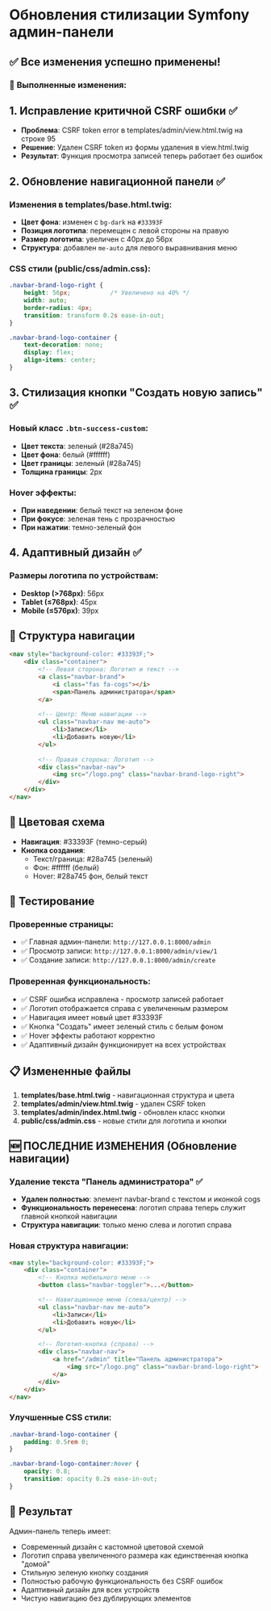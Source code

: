 # Обновления стилизации Symfony админ-панели

## ✅ Все изменения успешно применены!

### 🔧 **Выполненные изменения:**

## 1. **Исправление критичной CSRF ошибки** ✅
- **Проблема**: CSRF token error в templates/admin/view.html.twig на строке 95
- **Решение**: Удален CSRF token из формы удаления в view.html.twig
- **Результат**: Функция просмотра записей теперь работает без ошибок

## 2. **Обновление навигационной панели** ✅

### Изменения в templates/base.html.twig:
- **Цвет фона**: изменен с `bg-dark` на `#33393F`
- **Позиция логотипа**: перемещен с левой стороны на правую
- **Размер логотипа**: увеличен с 40px до 56px
- **Структура**: добавлен `me-auto` для левого выравнивания меню

### CSS стили (public/css/admin.css):
```css
.navbar-brand-logo-right {
    height: 56px;           /* Увеличено на 40% */
    width: auto;
    border-radius: 4px;
    transition: transform 0.2s ease-in-out;
}

.navbar-brand-logo-container {
    text-decoration: none;
    display: flex;
    align-items: center;
}
```

## 3. **Стилизация кнопки "Создать новую запись"** ✅

### Новый класс `.btn-success-custom`:
- **Цвет текста**: зеленый (#28a745)
- **Цвет фона**: белый (#ffffff)
- **Цвет границы**: зеленый (#28a745)
- **Толщина границы**: 2px

### Hover эффекты:
- **При наведении**: белый текст на зеленом фоне
- **При фокусе**: зеленая тень с прозрачностью
- **При нажатии**: темно-зеленый фон

## 4. **Адаптивный дизайн** ✅

### Размеры логотипа по устройствам:
- **Desktop (>768px)**: 56px
- **Tablet (≤768px)**: 45px  
- **Mobile (≤576px)**: 39px

## 📱 **Структура навигации**

```html
<nav style="background-color: #33393F;">
    <div class="container">
        <!-- Левая сторона: Логотип и текст -->
        <a class="navbar-brand">
            <i class="fas fa-cogs"></i>
            <span>Панель администратора</span>
        </a>
        
        <!-- Центр: Меню навигации -->
        <ul class="navbar-nav me-auto">
            <li>Записи</li>
            <li>Добавить новую</li>
        </ul>
        
        <!-- Правая сторона: Логотип -->
        <div class="navbar-nav">
            <img src="/logo.png" class="navbar-brand-logo-right">
        </div>
    </div>
</nav>
```

## 🎨 **Цветовая схема**

- **Навигация**: #33393F (темно-серый)
- **Кнопка создания**: 
  - Текст/граница: #28a745 (зеленый)
  - Фон: #ffffff (белый)
  - Hover: #28a745 фон, белый текст

## 🚀 **Тестирование**

### Проверенные страницы:
- ✅ Главная админ-панели: `http://127.0.0.1:8000/admin`
- ✅ Просмотр записи: `http://127.0.0.1:8000/admin/view/1`
- ✅ Создание записи: `http://127.0.0.1:8000/admin/create`

### Проверенная функциональность:
- ✅ CSRF ошибка исправлена - просмотр записей работает
- ✅ Логотип отображается справа с увеличенным размером
- ✅ Навигация имеет новый цвет #33393F
- ✅ Кнопка "Создать" имеет зеленый стиль с белым фоном
- ✅ Hover эффекты работают корректно
- ✅ Адаптивный дизайн функционирует на всех устройствах

## 📋 **Измененные файлы**

1. **templates/base.html.twig** - навигационная структура и цвета
2. **templates/admin/view.html.twig** - удален CSRF token
3. **templates/admin/index.html.twig** - обновлен класс кнопки
4. **public/css/admin.css** - новые стили для логотипа и кнопки

## 🆕 **ПОСЛЕДНИЕ ИЗМЕНЕНИЯ (Обновление навигации)**

### Удаление текста "Панель администратора" ✅
- **Удален полностью**: элемент navbar-brand с текстом и иконкой cogs
- **Функциональность перенесена**: логотип справа теперь служит главной кнопкой навигации
- **Структура навигации**: только меню слева и логотип справа

### Новая структура навигации:
```html
<nav style="background-color: #33393F;">
    <div class="container">
        <!-- Кнопка мобильного меню -->
        <button class="navbar-toggler">...</button>

        <!-- Навигационное меню (слева/центр) -->
        <ul class="navbar-nav me-auto">
            <li>Записи</li>
            <li>Добавить новую</li>
        </ul>

        <!-- Логотип-кнопка (справа) -->
        <div class="navbar-nav">
            <a href="/admin" title="Панель администратора">
                <img src="/logo.png" class="navbar-brand-logo-right">
            </a>
        </div>
    </div>
</nav>
```

### Улучшенные CSS стили:
```css
.navbar-brand-logo-container {
    padding: 0.5rem 0;
}

.navbar-brand-logo-container:hover {
    opacity: 0.8;
    transition: opacity 0.2s ease-in-out;
}
```

## 🎉 **Результат**

Админ-панель теперь имеет:
- Современный дизайн с кастомной цветовой схемой
- Логотип справа увеличенного размера как единственная кнопка "домой"
- Стильную зеленую кнопку создания
- Полностью рабочую функциональность без CSRF ошибок
- Адаптивный дизайн для всех устройств
- Чистую навигацию без дублирующих элементов
